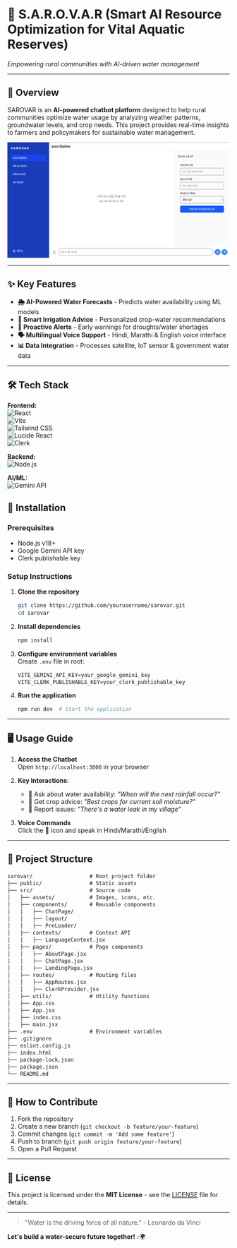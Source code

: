 # 🌊 S.A.R.O.V.A.R (Smart AI Resource Optimization for Vital Aquatic Reserves)

*Empowering rural communities with AI-driven water management*

---

## 📌 Overview

SAROVAR is an **AI-powered chatbot platform** designed to help rural communities optimize water usage by analyzing weather patterns, groundwater levels, and crop needs. This project provides real-time insights to farmers and policymakers for sustainable water management.

![SAROVAR Interface Demo](./src/assets/sarovar.png)

---

## ✨ Key Features

- **🌦️ AI-Powered Water Forecasts** - Predicts water availability using ML models  
- **🌱 Smart Irrigation Advice** - Personalized crop-water recommendations  
- **🚨 Proactive Alerts** - Early warnings for droughts/water shortages  
- **🗣️ Multilingual Voice Support** - Hindi, Marathi & English voice interface  
- **📊 Data Integration** - Processes satellite, IoT sensor & government water data  

---

## 🛠️ Tech Stack

**Frontend:**  
![React](https://img.shields.io/badge/React-20232A?style=for-the-badge&logo=react&logoColor=61DAFB)  
![Vite](https://img.shields.io/badge/Vite-B73BFE?style=for-the-badge&logo=vite&logoColor=FFD62E)  
![Tailwind CSS](https://img.shields.io/badge/Tailwind_CSS-06B6D4?style=for-the-badge&logo=tailwindcss&logoColor=white)  
![Lucide React](https://img.shields.io/badge/Lucide_React-000000?style=for-the-badge&logo=lucide&logoColor=white)  
![Clerk](https://img.shields.io/badge/Clerk-3D4ADF?style=for-the-badge&logo=clerk&logoColor=white)  

**Backend:**  
![Node.js](https://img.shields.io/badge/Node.js-43853D?style=for-the-badge&logo=node.js&logoColor=white)  

**AI/ML:**  
![Gemini API](https://img.shields.io/badge/Google_Gemini-4285F4?style=for-the-badge&logo=google&logoColor=white)  


## 🚀 Installation

### Prerequisites
- Node.js v18+
- Google Gemini API key
- Clerk publishable key

### Setup Instructions

1. **Clone the repository**
   ```bash
   git clone https://github.com/yourusername/sarovar.git
   cd sarovar
   ```

2. **Install dependencies**
   ```bash
   npm install
   ```

3. **Configure environment variables**  
   Create `.env` file in root:
   ```env
   VITE_GEMINI_API_KEY=your_google_gemini_key
   VITE_CLERK_PUBLISHABLE_KEY=your_clerk_publishable_key
   ```

4. **Run the application**
   ```bash
   npm run dev  # Start the application
   ```

---

## 🖥️ Usage Guide

1. **Access the Chatbot**  
   Open `http://localhost:3000` in your browser

2. **Key Interactions**:
   - 💬 Ask about water availability: *"When will the next rainfall occur?"*
   - 🌾 Get crop advice: *"Best crops for current soil moisture?"*
   - 🚰 Report issues: *"There's a water leak in my village"*

3. **Voice Commands**  
   Click the 🎤 icon and speak in Hindi/Marathi/English

---

## 📂 Project Structure

```
sarovar/                  # Root project folder
├── public/               # Static assets
├── src/                  # Source code
│   ├── assets/           # Images, icons, etc.
│   ├── components/       # Reusable components
│   │   ├── ChatPage/
│   │   ├── layout/
│   │   ├── PreLoader/
│   ├── contexts/         # Context API
│   │   ├── LanguageContext.jsx
│   ├── pages/            # Page components
│   │   ├── AboutPage.jsx
│   │   ├── ChatPage.jsx
│   │   ├── LandingPage.jsx
│   ├── routes/           # Routing files
│   │   ├── AppRoutes.jsx
│   │   ├── ClerkProvider.jsx
│   ├── utils/            # Utility functions
│   ├── App.css
│   ├── App.jsx
│   ├── index.css
│   ├── main.jsx
├── .env                  # Environment variables
├── .gitignore
├── eslint.config.js
├── index.html
├── package-lock.json
├── package.json
└── README.md

```

---

## 🤝 How to Contribute

1. Fork the repository  
2. Create a new branch (`git checkout -b feature/your-feature`)  
3. Commit changes (`git commit -m 'Add some feature'`)  
4. Push to branch (`git push origin feature/your-feature`)  
5. Open a Pull Request  

---

## 📜 License

This project is licensed under the **MIT License** - see the [LICENSE](./LICENSE) file for details.


---

> "Water is the driving force of all nature." - Leonardo da Vinci  

**Let's build a water-secure future together!** 💧🌍